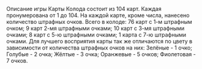 Описание игры
Карты
  Колода состоит из 104 карт. Каждая пронумерована от 1 до 104. На каждой карте, кроме числа, нанесено количество штрафных очков. Всего в колоде:
    76 карт с 1-м штрафным очком;
    9 карт 2-мя штрафными очками;
    10 карт с 3-мя штрафными очками;
    8 карт с 5-ю штрафными очками;
    1 карта с 7-ю штрафными очками.
  Для лучшего восприятия карты так же отличаются по цвету в зависимости от количества штрафных очков на них:
    Зелёные - 1 очко;
    Голубые - 2 очка;
    Жёлтые - 3 очка;
    Оранжевые - 5 очков;
    Фиолетовая - 7 очков.
